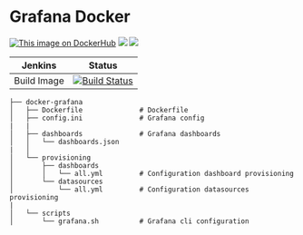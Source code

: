 # Grafana Docker

[![This image on DockerHub](https://img.shields.io/docker/pulls/stuartshay/kubernetes-grafana.svg)](https://hub.docker.com/r/stuartshay/kubernetes-grafana/) [![](https://images.microbadger.com/badges/image/stuartshay/kubernetes-grafana.svg)](https://microbadger.com/images/stuartshay/kubernetes-grafana "Get your own image badge on microbadger.com")
[![](https://images.microbadger.com/badges/version/stuartshay/kubernetes-grafana.svg)](https://microbadger.com/images/stuartshay/kubernetes-grafana "Get your own version badge on microbadger.com")

Jenkins | Status  
------------ | -------------
Build Image  | [![Build Status](https://jenkins.navigatorglass.com/buildStatus/icon?job=Kubernetes.docker%2Fgrafana)](https://jenkins.navigatorglass.com/view/Kubernetes/job/Kubernetes.docker/job/grafana/)

```
├── docker-grafana
│   ├── Dockerfile              # Dockerfile
│   ├── config.ini              # Grafana config
|   |
│   ├── dashboards              # Grafana dashboards
│   │   └── dashboards.json
|   │
│   └── provisioning
│       ├── dashboards
│       │   └── all.yml         # Configuration dashboard provisioning
│       └── datasources
│           └── all.yml         # Configuration datasources provisioning
|
│   └── scripts
│       └── grafana.sh          # Grafana cli configuration
```
